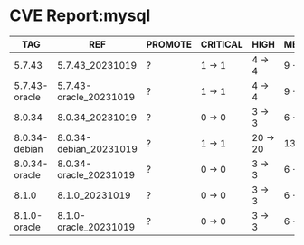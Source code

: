 # CVE Report:mysql
|      TAG      |          REF           | PROMOTE | CRITICAL |   HIGH   |  MEDIUM  |   LOW    | UNKNOWN |
|---------------|------------------------|---------|----------|----------|----------|----------|---------|
| 5.7.43        | 5.7.43_20231019        | ?       | 1 -> 1   | 4 -> 4   | 9 -> 9   | 4 -> 4   | 0 -> 0  |
| 5.7.43-oracle | 5.7.43-oracle_20231019 | ?       | 1 -> 1   | 4 -> 4   | 9 -> 9   | 4 -> 4   | 0 -> 0  |
| 8.0.34        | 8.0.34_20231019        | ?       | 0 -> 0   | 3 -> 3   | 6 -> 6   | 4 -> 4   | 0 -> 0  |
| 8.0.34-debian | 8.0.34-debian_20231019 | ?       | 1 -> 1   | 20 -> 20 | 13 -> 13 | 92 -> 92 | 0 -> 0  |
| 8.0.34-oracle | 8.0.34-oracle_20231019 | ?       | 0 -> 0   | 3 -> 3   | 6 -> 6   | 4 -> 4   | 0 -> 0  |
| 8.1.0         | 8.1.0_20231019         | ?       | 0 -> 0   | 3 -> 3   | 6 -> 6   | 4 -> 4   | 0 -> 0  |
| 8.1.0-oracle  | 8.1.0-oracle_20231019  | ?       | 0 -> 0   | 3 -> 3   | 6 -> 6   | 4 -> 4   | 0 -> 0  |
